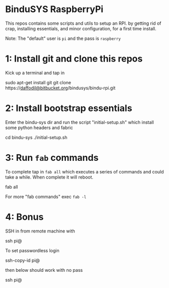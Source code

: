 BinduSYS RaspberryPi 
=================================

This repos contains some scripts and utils to setup an RPI.
by getting rid of crap, installing essentials,
and minor configuration, for a first time install.

Note: The "default" user is `pi` and the pass is `raspberry`

1: Install git and clone this repos
=======================================

Kick up a terminal and tap in

  sudo apt-get install git
  git clone https://daffodil@bitbucket.org/bindusys/bindu-rpi.git


2: Install bootstrap essentials
===============================

Enter the bindu-sys dir and run the script "initial-setup.sh"
which install some python headers and fabric

  cd bindu-sys
  ./initial-setup.sh


3: Run `fab` commands
===============================

To complete tap in `fab all` which executes a series of commands
and could take a while. When complete it will reboot.

  fab all

For more "fab commands" exec `fab -l`

4: Bonus
==============================

SSH in from remote machine with

  ssh pi@<ip>

To set passwordless login

  ssh-copy-id pi@<ip>

then below should work with no pass

  ssh pi@<ip>

 
 







